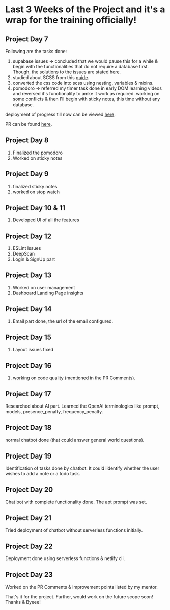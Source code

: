 # Last 3 Weeks of the Project and it's a wrap for the training officially!

## Project Day 7
Following are the tasks done:

1. supabase issues -> concluded that we would pause this for a while & begin with the functionalities that do not require a database first. Though, the solutions to the issues are stated [here](https://supabase.com/docs/guides/platform/troubleshooting#under-provisioned-resources).
2. studied about SCSS from this [guide](https://blog.logrocket.com/the-definitive-guide-to-scss/).
3. converted the css code into scss using nesting, variables & mixins.
4. pomodoro -> referred my timer task done in early DOM learning videos and reversed it's functionality to amke it work as required. working on some conflicts & then I'll begin with sticky notes, this time without any database.

deployment of progress till now can be viewed [here](https://deploy-preview-8--luxury-hotteok-fb50c4.netlify.app/pages/pomodoro.html).

PR can be found [here](https://github.com/jazzcodes/ProductivityZap/pull/8).

## Project Day 8

1. Finalized the pomodoro 
2. Worked on sticky notes 

## Project Day 9
1. finalized sticky notes
2. worked on stop watch

## Project Day 10 & 11
1. Developed UI of all the features

## Project Day 12
1. ESLint Issues
2. DeepScan
3. Login & SignUp part

## Project Day 13
1. Worked on user management
2. Dashboard Landing Page insights

## Project Day 14
1. Email part done, the url of the email configured.

## Project Day 15
1. Layout issues fixed

## Project Day 16
1. working on code quality (mentioned in the PR Comments).

##  Project Day 17
Researched about AI part. Learned the OpenAI terminologies like prompt, models, presence_penalty, frequency_penalty.

## Project Day 18
normal chatbot done (that could answer general world questions).

##  Project Day 19
Identification of tasks done by chatbot. It could iidentify whether the user wishes to add a note or a todo task.

## Project Day 20
Chat bot with complete functionality done. The apt prompt was set.

## Project Day 21
Tried deployment of chatbot without serverless functions initially.

## Project Day 22
Deployment done using serverless functions & netlify cli.

## Project Day 23
Worked on the PR Comments & improvement points listed by my mentor.

That's it for the project. Further, would work on the future scope soon! 
Thanks & Byeee!
